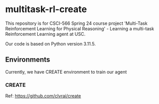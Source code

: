 # multitask-rl-create

This repository is for CSCI-566 Spring 24 course project 'Multi-Task Reinforcement Learning for Physical Reasoning' - Learning a multi-task Reinforcement Learning agent at USC.

Our code is based on Python version 3.11.5.

## Environments

Currently, we have CREATE environment to train our agent 

### CREATE

Ref: https://github.com/clvrai/create
